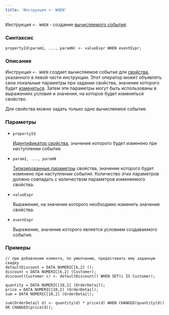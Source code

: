 ```yaml
---
title: 'Инструкция <- WHEN'
---
```


Инструкция `<- WHEN` - создание [вычисляемого события](Calculated_events.md).

### Синтаксис

    propertyId(param1, ..., paramN) <- valueExpr WHEN eventExpr;

### Описание

Инструкция `<- WHEN` создает вычисляемое событие для [свойства](Data_properties_DATA.md), указанного в левой части инструкции. Этот оператор может объявлять свои локальные параметры при задании свойства, значение которого будет [изменяться](Property_change_CHANGE.md). Затем эти параметры могут быть использованы в выражениях условия и значения, на которое будет изменяться свойство.

Для свойства можно задать только одно вычисляемое событие. 

### Параметры

- `propertyId`

    [Идентификатор свойства](IDs.md#propertyid-broken), значение которого будет изменено при наступлении события.

- `param1, ..., paramN`

    [Типизированные параметры](IDs.md#paramid-broken) свойства, значение которого будет изменено при наступлении события. Количество этих параметров должно совпадать с количеством параметров изменяемого свойства.

- `valueExpr`

    Выражение, на значение которого необходимо изменить значение свойства.

- `eventExpr`

    Выражение, значение которого является условием создаваемого события.

### Примеры


```lsf
// при добавлении клиента, по умолчанию, предоставить ему заданную скидку
defaultDiscount = DATA NUMERIC[6,2] ();
discount = DATA NUMERIC[6,2] (Customer);
discount(Customer c) <- defaultDiscount() WHEN SET(c IS Customer);

quantity = DATA NUMERIC[10,2] (OrderDetail);
price = DATA NUMERIC[10,2] (OrderDetail);
sum = DATA NUMERIC[10,2] (OrderDetail);

sum(OrderDetail d) <- quantity(d) * price(d) WHEN CHANGED(quantity(d)) OR CHANGED(price(d));
```

